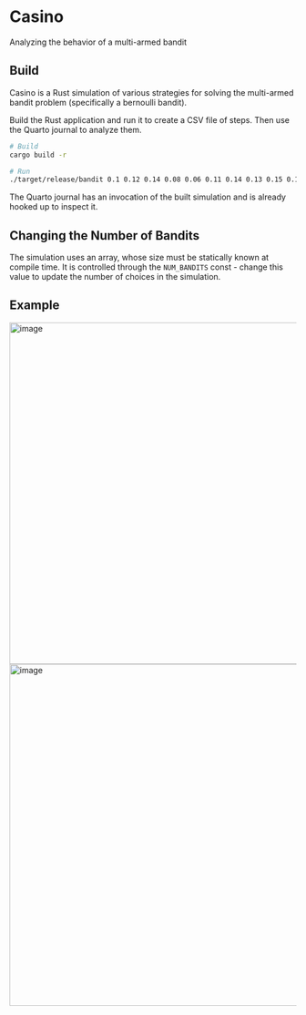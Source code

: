 # Casino

Analyzing the behavior of a multi-armed bandit

## Build

Casino is a Rust simulation of various strategies for solving the multi-armed bandit problem (specifically a bernoulli bandit).

Build the Rust application and run it to create a CSV file of steps. Then use the Quarto journal to analyze them.

```sh
# Build
cargo build -r

# Run
./target/release/bandit 0.1 0.12 0.14 0.08 0.06 0.11 0.14 0.13 0.15 0.12 50000 epsilon 0.01 > bandits.csv
```

The Quarto journal has an invocation of the built simulation and is already hooked up to inspect it.

## Changing the Number of Bandits

The simulation uses an array, whose size must be statically known at compile time. It is controlled through the `NUM_BANDITS` const - change this value to update the number of choices in the simulation.

## Example

<img width="600" alt="image" src="https://github.com/joseph-walker/Casino/assets/14129003/804b7d37-876e-45e9-96f0-94cad485343e" />

<img width="600" alt="image" src="https://github.com/joseph-walker/Casino/assets/14129003/f2a6123f-c1b3-4946-8283-a05c964c47be">
